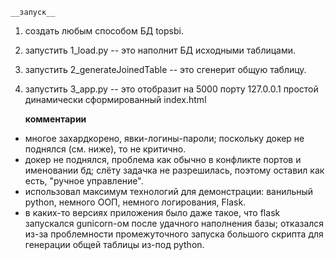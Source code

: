     __запуск__

1. создать любым способом БД topsbi.
2. запустить 1_load.py -- это наполнит БД исходными таблицами.
3. запустить 2_generateJoinedTable -- это сгенерит общую таблицу.
4. запустить 3_app.py -- это отобразит на 5000 порту 127.0.0.1 простой динамически сформированный index.html 


    __комментарии__

- многое захардкорено, явки-логины-пароли; поскольку докер не поднялся (см. ниже), то не критично.
- докер не поднялся, проблема как обычно в конфликте портов и именовании бд; 
    слёту задачка не разрешилась, поэтому оставил как есть, "ручное управление".
- использовал максимум технологий для демонстрации: ванильный python, немного ООП, немного логирования, Flask.
- в каких-то версиях приложения было даже такое, что flask запускался gunicorn-ом после удачного наполнения базы;
    отказался из-за проблемности промежуточного запуска большого скрипта для генерации общей таблицы из-под python.
